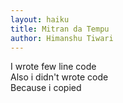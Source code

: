 ```yaml
---
layout: haiku
title: Mitran da Tempu
author: Himanshu Tiwari
---
```

I wrote few line code<br>
Also i didn't wrote code<br>
Because i copied<br>
